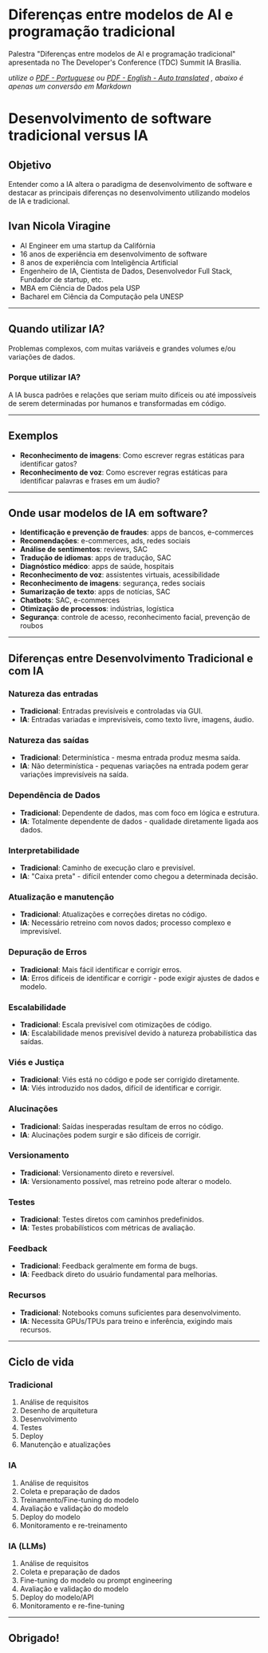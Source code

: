 # Diferenças entre modelos de AI e programação tradicional

Palestra "Diferenças entre modelos de AI e programação tradicional" apresentada no The Developer's Conference (TDC) Summit IA Brasília.

*utilize o [PDF - Portuguese](desenvolvimento_ia_vs_tradicional.pdf) ou [PDF - English - Auto translated](desenvolvimento_ia_vs_tradicional_en.pdf)
, abaixo é apenas um conversão em Markdown*

# Desenvolvimento de software tradicional versus IA

## Objetivo
Entender como a IA altera o paradigma de desenvolvimento de software e destacar as principais diferenças no desenvolvimento utilizando modelos de IA e tradicional.

## Ivan Nicola Viragine
- AI Engineer em uma startup da Califórnia
- 16 anos de experiência em desenvolvimento de software
- 8 anos de experiência com Inteligência Artificial
- Engenheiro de IA, Cientista de Dados, Desenvolvedor Full Stack, Fundador de startup, etc.
- MBA em Ciência de Dados pela USP
- Bacharel em Ciência da Computação pela UNESP

---

## Quando utilizar IA?
Problemas complexos, com muitas variáveis e grandes volumes e/ou variações de dados.

### Porque utilizar IA?
A IA busca padrões e relações que seriam muito difíceis ou até impossíveis de serem determinadas por humanos e transformadas em código.

---

## Exemplos
- **Reconhecimento de imagens**: Como escrever regras estáticas para identificar gatos?
- **Reconhecimento de voz**: Como escrever regras estáticas para identificar palavras e frases em um áudio?

---

## Onde usar modelos de IA em software?
- **Identificação e prevenção de fraudes**: apps de bancos, e-commerces
- **Recomendações**: e-commerces, ads, redes sociais
- **Análise de sentimentos**: reviews, SAC
- **Tradução de idiomas**: apps de tradução, SAC
- **Diagnóstico médico**: apps de saúde, hospitais
- **Reconhecimento de voz**: assistentes virtuais, acessibilidade
- **Reconhecimento de imagens**: segurança, redes sociais
- **Sumarização de texto**: apps de notícias, SAC
- **Chatbots**: SAC, e-commerces
- **Otimização de processos**: indústrias, logística
- **Segurança**: controle de acesso, reconhecimento facial, prevenção de roubos

---

## Diferenças entre Desenvolvimento Tradicional e com IA

### Natureza das entradas
- **Tradicional**: Entradas previsíveis e controladas via GUI.
- **IA**: Entradas variadas e imprevisíveis, como texto livre, imagens, áudio.

### Natureza das saídas
- **Tradicional**: Determinística - mesma entrada produz mesma saída.
- **IA**: Não determinística - pequenas variações na entrada podem gerar variações imprevisíveis na saída.

### Dependência de Dados
- **Tradicional**: Dependente de dados, mas com foco em lógica e estrutura.
- **IA**: Totalmente dependente de dados - qualidade diretamente ligada aos dados.

### Interpretabilidade
- **Tradicional**: Caminho de execução claro e previsível.
- **IA**: "Caixa preta" - difícil entender como chegou a determinada decisão.

### Atualização e manutenção
- **Tradicional**: Atualizações e correções diretas no código.
- **IA**: Necessário retreino com novos dados; processo complexo e imprevisível.

### Depuração de Erros
- **Tradicional**: Mais fácil identificar e corrigir erros.
- **IA**: Erros difíceis de identificar e corrigir - pode exigir ajustes de dados e modelo.

### Escalabilidade
- **Tradicional**: Escala previsível com otimizações de código.
- **IA**: Escalabilidade menos previsível devido à natureza probabilística das saídas.

### Viés e Justiça
- **Tradicional**: Viés está no código e pode ser corrigido diretamente.
- **IA**: Viés introduzido nos dados, difícil de identificar e corrigir.

### Alucinações
- **Tradicional**: Saídas inesperadas resultam de erros no código.
- **IA**: Alucinações podem surgir e são difíceis de corrigir.

### Versionamento
- **Tradicional**: Versionamento direto e reversível.
- **IA**: Versionamento possível, mas retreino pode alterar o modelo.

### Testes
- **Tradicional**: Testes diretos com caminhos predefinidos.
- **IA**: Testes probabilísticos com métricas de avaliação.

### Feedback
- **Tradicional**: Feedback geralmente em forma de bugs.
- **IA**: Feedback direto do usuário fundamental para melhorias.

### Recursos
- **Tradicional**: Notebooks comuns suficientes para desenvolvimento.
- **IA**: Necessita GPUs/TPUs para treino e inferência, exigindo mais recursos.

---

## Ciclo de vida

### Tradicional
1. Análise de requisitos
2. Desenho de arquitetura
3. Desenvolvimento
4. Testes
5. Deploy
6. Manutenção e atualizações

### IA
1. Análise de requisitos
2. Coleta e preparação de dados
3. Treinamento/Fine-tuning do modelo
4. Avaliação e validação do modelo
5. Deploy do modelo
6. Monitoramento e re-treinamento

### IA (LLMs)
1. Análise de requisitos
2. Coleta e preparação de dados
3. Fine-tuning do modelo ou prompt engineering
4. Avaliação e validação do modelo
5. Deploy do modelo/API
6. Monitoramento e re-fine-tuning

---

## Obrigado!
